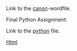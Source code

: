 
Link to the [canon](https://github.com/Arnebor/Assignments/blob/master/ECB-Canon-FinalVersion.docx)-wordfile.

Final Python Assignment:

Link to the [python](http://nbviewer.jupyter.org/github/U1247846/AEA1-2016-2017/blob/master/MonopolyV5.ipynb) file.

[Html](http://U1247846.github.io/AEA1-2016-2017/MonopolyV5.html) 
